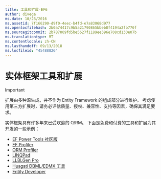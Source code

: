 ```yaml
---
title: 工具和扩展-EF6
author: divega
ms.date: 10/23/2016
ms.assetid: 7f166290-d9f0-4eec-b4fd-e7a83068d977
ms.openlocfilehash: 2b0a74417c9b5a21790865bbeb8f4194a2fb770f
ms.sourcegitcommit: 2b787009fd5be5627f1189ee396e708cd130e07b
ms.translationtype: MT
ms.contentlocale: zh-CN
ms.lasthandoff: 09/13/2018
ms.locfileid: "45488826"
---
```

# <a name="entity-framework-tools--extensions"></a>实体框架工具和扩展
> [!IMPORTANT]  
> 扩展由多种源生成，并不作为 Entity Framework 的组成部分进行维护。 考虑使用第三方扩展时，请务必评估质量、授权、兼容性、支持等因素，确保其满足要求。

实体框架具有许多年来已受欢迎的 O/RM。 下面是免费和付费的工具和扩展为其开发的一些示例：    

- [EF Power Tools 社区版](https://marketplace.visualstudio.com/items?itemName=ErikEJ.EntityFramework6PowerToolsCommunityEdition)
- [EF Profiler](https://efprof.com)  
- [ORM Profiler](https://www.ormprofiler.com)  
- [LINQPad](https://www.linqpad.net)  
- [LLBLGen Pro](https://www.llblgen.com)  
- [Huagati DBML/EDMX 工具](https://www.huagati.com/dbmltools)  
- [Entity Developer](https://www.devart.com/entitydeveloper)  
